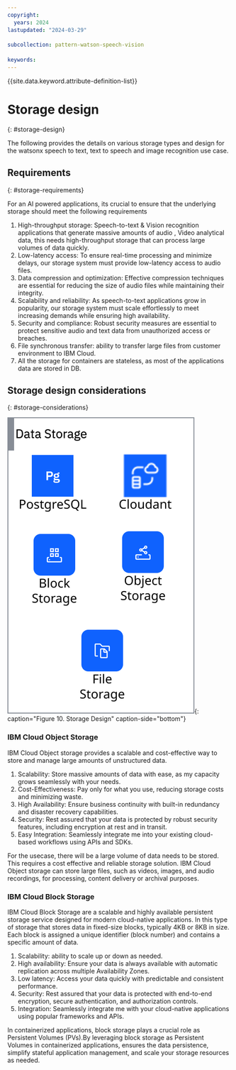 ```yaml
---
copyright:
  years: 2024
lastupdated: "2024-03-29"

subcollection: pattern-watson-speech-vision

keywords:
---
```

{{site.data.keyword.attribute-definition-list}}

# Storage design

{: #storage-design}

The following provides the details on various storage types and design for the watsonx speech to text, text to speech and image recognition use case.

## Requirements

{: #storage-requirements}

For an AI powered applications, its crucial to ensure that the underlying storage should meet the following requirements

1. High-throughput storage: Speech-to-text & Vision recognition applications that generate massive amounts of audio , Video analytical data, this needs high-throughput storage that can process large volumes of data quickly.
2. Low-latency access: To ensure real-time processing and minimize delays, our storage system must provide low-latency access to audio files.
3. Data compression and optimization: Effective compression techniques are essential for reducing the size of audio files while maintaining their integrity.
4. Scalability and reliability: As speech-to-text applications grow in popularity, our storage system must scale effortlessly to meet increasing demands while ensuring high availability.
5. Security and compliance: Robust security measures are essential to protect sensitive audio and text data from unauthorized access or breaches.
6. File synchronous transfer: ability to transfer large files from customer environment to IBM Cloud.
7. All the storage for containers are stateless, as most of the applications data are stored in DB.

## Storage design considerations

{: #storage-considerations}

![img](image/watsonx-surround-pattern-storage.svg){: caption="Figure 10. Storage Design" caption-side="bottom"}

### **IBM Cloud Object Storage**

IBM Cloud Object storage provides a scalable and cost-effective way to store and manage large amounts of unstructured data.

1. Scalability: Store massive amounts of data with ease, as my capacity grows seamlessly with your needs.
2. Cost-Effectiveness: Pay only for what you use, reducing storage costs and minimizing waste.
3. High Availability: Ensure business continuity with built-in redundancy and disaster recovery capabilities.
4. Security: Rest assured that your data is protected by robust security features, including encryption at rest and in transit.
5. Easy Integration: Seamlessly integrate me into your existing cloud-based workflows using APIs and SDKs.

For the usecase, there will be a large volume of data needs to be stored. This requires a cost effective and reliable storage solution. IBM Cloud Object storage can store large files, such as videos, images, and audio recordings, for processing, content delivery or archival purposes.

### IBM Cloud Block Storage

IBM Cloud Block Storage are a scalable and highly available persistent storage service designed for modern cloud-native applications. In this type of storage that stores data in fixed-size blocks, typically 4KB or 8KB in size. Each block is assigned a unique identifier (block number) and contains a specific amount of data.

1. Scalability: ability to scale up or down as needed.
2. High availability: Ensure your data is always available with automatic replication across multiple Availability Zones.
3. Low latency: Access your data quickly with predictable and consistent performance.
4. Security: Rest assured that your data is protected with end-to-end encryption, secure authentication, and authorization controls.
5. Integration: Seamlessly integrate me with your cloud-native applications using popular frameworks and APIs.

In containerized applications, block storage plays a crucial role as Persistent Volumes (PVs).By leveraging block storage as Persistent Volumes in containerized applications, ensures the data persistence, simplify stateful application management, and scale your storage resources as needed.
